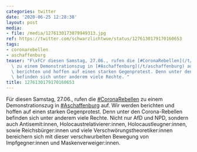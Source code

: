 ```yaml
---
categories: twitter
date: '2020-06-25 12:28:38'
layout: post
media:
- file: /media/1276130173079949313.jpg
ref: https://twitter.com/schwarzlichtwue/status/1276130179170160653
tags:
- coronarebellen
- aschaffenburg
teaser: "F\xFCr diesen Samstag, 27.06., rufen die [#CoronaRebellen](/t/coronarebellen)\
  \ zu einem Demonstrationszug in [#Aschaffenburg](/t/aschaffenburg) auf. Wir werden\
  \ berichten und hoffen auf einen starken Gegenprotest. Denn unter den Corona-Rebellen\
  \ befinden sich unter anderem viele Rechte. "
title: 1276130179170160653
---
```

Für diesen Samstag, 27.06., rufen die [#CoronaRebellen](/t/coronarebellen) zu einem Demonstrationszug in [#Aschaffenburg](/t/aschaffenburg) auf. Wir werden berichten und hoffen auf einen starken Gegenprotest. Denn unter den Corona-Rebellen befinden sich unter anderem viele Rechte. 
Nicht nur AfD und NPD, sondern auch Antisemit:innen, Holocaustrelativierer:innen, Holocaustleugner:innen, sowie Reichsbürger:innen und viele Verschwörungstheoretiker:innen bereichern sich mit dieser verschwurbelten Bewegung von Impfgegner:innen und Maskenverweiger:innen.
